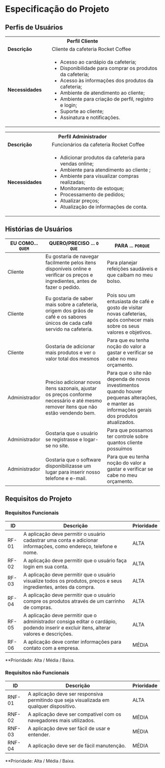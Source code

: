 # Especificação do Projeto

## Perfis de Usuários

<table>
<tbody>
<tr align=center>
<th colspan="2">Perfil Cliente </th>
</tr>
<tr>
<td width="150px"><b>Descrição</b></td>
<td width="600px">Cliente da cafeteria Rocket Coffee</td>
</tr>
<tr>
<td><b>Necessidades</b></td>
<td>  
      
- Acesso ao cardápio da cafeteria;
- Disponibilidade para comprar os produtos da cafeteria;
- Acesso às informações dos produtos da cafeteria;
- Ambiente de atendimento ao cliente;
- Ambiente para criação de perfil, registro e login;
- Suporte ao cliente;
- Assinatura e notificações.

</td>
</tr>
</tbody>
</table>

<table>
<tbody>
<tr align=center>
<th colspan="2">Perfil Administrador </th>
</tr>
<tr>
<td width="150px"><b>Descrição</b></td>
<td width="600px">Funcionários da cafeteria Rocket Coffee</td>
</tr>
<tr>
<td><b>Necessidades</b></td>
<td>  
      
- Adicionar produtos da cafeteria para vendas online;
- Ambiente para atendimento ao cliente ;
- Ambiente para visualizar compras realizadas;
- Monitoramento de estoque;
- Processamento de pedidos;
- Atualizar preços;
- Atualização de informações de conta.

</td>
</tr>
</tbody>
</table>


## Histórias de Usuários

|EU COMO... `QUEM`   | QUERO/PRECISO ... `O QUE` |PARA ... `PORQUE`                 |
| --- | --- | --- |
|Cliente | Eu gostaria de navegar facilmente pelos itens disponíveis online e verificar os preços e ingredientes, antes de fazer o pedido.| Para planejar refeições saudáveis e que caibam no meu bolso.|
|Cliente | Eu gostaria de saber mais sobre a cafeteria, origem dos grãos de café e os sabores únicos de cada café servido na cafeteria.| Pois sou um entusiasta de café e gosto de visitar novas  cafeterias, após conhecer mais sobre os seus valores e objetivos.|
| Cliente | Gostaria de adicionar mais produtos e ver o valor total dos mesmos | Para que eu tenha noção do valor a gastar e verificar se cabe no meu orçamento. |
|Administrador|Preciso adicionar novos itens sazonais, ajustar os preços conforme necessário e até mesmo remover itens que não estão vendendo bem.|Para que o site não dependa de novos investimentos quando houver pequenas alterações, e manter as informações gerais dos produtos atualizados.|
| Administrador | Gostaria que o usuário  se registrasse e logar-se no site. | Para que possamos ter controle sobre quantos cliente possuímos |
| Administrador |Gostaria que o software disponibilizasse um lugar para inserir nosso telefone e e-mail.  | Para que eu tenha noção do valor a gastar e verificar se cabe no meu orçamento. |


## Requisitos do Projeto

### Requisitos Funcionais

|  ID   |                                               Descrição                                                         | Prioridade |
| --- | --- | --- |
| RF-01 | A aplicação deve permitir o usuário cadastrar uma conta e adicionar informações, como endereço, telefone e nome. |    ALTA    | 
| RF-02 | A aplicação deve permitir que o usuário faça login em sua conta.                                                 |    ALTA    |
| RF-03 | A aplicação deve permitir que o usuário visualize todos os produtos, preços e seus ingredientes, antes da compra. |    ALTA    |
| RF-04 | A aplicação deve permitir que o usuário compre os produtos através de um carrinho de compras.                    |    ALTA    |
| RF-05 | A aplicação deve permitir que o administrador consiga editar o cardápio, podendo inserir e excluir itens, alterar valores e descrições.  |    ALTA    |
| RF-06 |A aplicação deve conter informações para contato com a empresa.                                                  |    MÉDIA   |

**Prioridade: Alta / Média / Baixa. 

### Requisitos não Funcionais

|   ID   |                                 Descrição                                               | Prioridade |
| --- | --- | --- |
| RNF-01 | A aplicação deve ser responsiva permitindo que seja visualizada em qualquer dispositivo. |    ALTA    | 
| RNF-02 | A aplicação deve ser compatível com os navegadores mais utilizados.                      |    MÉDIA   |
| RNF-03 | A aplicação deve ser fácil de usar e entender.                                           |    MÉDIA   |
| RNF-04 | A aplicação deve ser de fácil manutenção.                                                |    MÉDIA   |

**Prioridade: Alta / Média / Baixa. 


